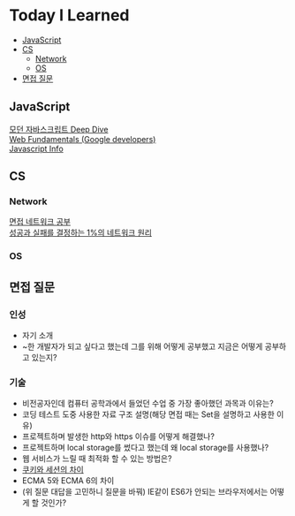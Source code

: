 # Today I Learned
- [JavaScript](#javascript)
- [CS](#cs)
  - [Network](#network)
  - [OS](#os)   
- [면접 질문](#면접-질문)

## JavaScript
[모던 자바스크립트 Deep Dive](https://github.com/seonghun0828/TIL/tree/main/JavaScript/ModernJsDeepDive)   
[Web Fundamentals (Google developers)](https://developers.google.com/web/fundamentals)   
[Javascript Info](https://ko.javascript.info/)
## CS

### Network
[면접 네트워크 공부](https://github.com/seonghun0828/TIL/tree/main/network/%EB%A9%B4%EC%A0%91%20%EB%84%A4%ED%8A%B8%EC%9B%8C%ED%81%AC%20%EA%B3%B5%EB%B6%80)       
[성공과 실패를 결정하는 1%의 네트워크 원리](https://github.com/seonghun0828/TIL/tree/main/network/%EC%84%B1%EA%B3%B5%EA%B3%BC%EC%8B%A4%ED%8C%A8%EB%A5%BC%EA%B2%B0%EC%A0%95%ED%95%98%EB%8A%941%25%EC%9D%98%EB%84%A4%ED%8A%B8%EC%9B%8C%ED%81%AC%EC%9B%90%EB%A6%AC)
### OS
## 면접 질문
### 인성
- 자기 소개   
- ~한 개발자가 되고 싶다고 했는데 그를 위해 어떻게 공부했고 지금은 어떻게 공부하고 있는지?
### 기술
- 비전공자인데 컴퓨터 공학과에서 들었던 수업 중 가장 좋아했던 과목과 이유는?
- 코딩 테스트 도중 사용한 자료 구조 설명(해당 면접 때는 Set을 설명하고 사용한 이유)   
- 프로젝트하며 발생한 http와 https 이슈를 어떻게 해결했나?   
- 프로젝트하며 local storage를 썼다고 했는데 왜 local storage를 사용했나?    
- 웹 서비스가 느릴 때 최적화 할 수 있는 방법은?   
- [쿠키와 세션의 차이](https://github.com/seonghun0828/TIL/blob/main/network/%EB%A9%B4%EC%A0%91%20%EB%84%A4%ED%8A%B8%EC%9B%8C%ED%81%AC%20%EA%B3%B5%EB%B6%80/%EC%BF%A0%ED%82%A4%EC%99%80%20%EC%84%B8%EC%85%98.md)   
- ECMA 5와 ECMA 6의 차이   
- (위 질문 대답을 고민하니 질문을 바꿔) IE같이 ES6가 안되는 브라우저에서는 어떻게 할 것인가?   
